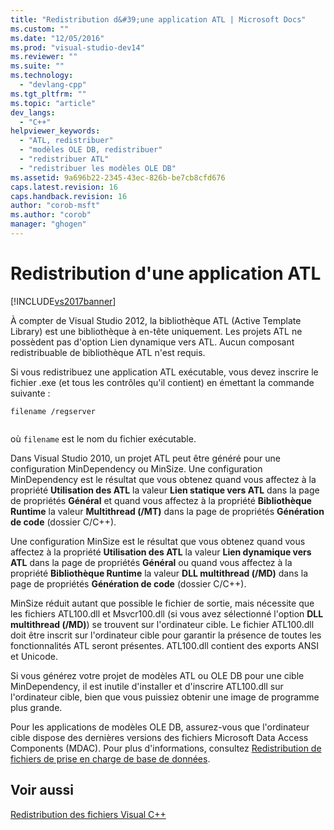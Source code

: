 ```yaml
---
title: "Redistribution d&#39;une application ATL | Microsoft Docs"
ms.custom: ""
ms.date: "12/05/2016"
ms.prod: "visual-studio-dev14"
ms.reviewer: ""
ms.suite: ""
ms.technology: 
  - "devlang-cpp"
ms.tgt_pltfrm: ""
ms.topic: "article"
dev_langs: 
  - "C++"
helpviewer_keywords: 
  - "ATL, redistribuer"
  - "modèles OLE DB, redistribuer"
  - "redistribuer ATL"
  - "redistribuer les modèles OLE DB"
ms.assetid: 9a696b22-2345-43ec-826b-be7cb8cfd676
caps.latest.revision: 16
caps.handback.revision: 16
author: "corob-msft"
ms.author: "corob"
manager: "ghogen"
---
```

# Redistribution d&#39;une application ATL
[!INCLUDE[vs2017banner](../assembler/inline/includes/vs2017banner.md)]

À compter de Visual Studio 2012, la bibliothèque ATL \(Active Template Library\) est une bibliothèque à en\-tête uniquement.  Les projets ATL ne possèdent pas d'option Lien dynamique vers ATL.  Aucun composant redistribuable de bibliothèque ATL n'est requis.  
  
 Si vous redistribuez une application ATL exécutable, vous devez inscrire le fichier .exe \(et tous les contrôles qu'il contient\) en émettant la commande suivante :  
  
```  
filename /regserver  
  
```  
  
 où `filename` est le nom du fichier exécutable.  
  
 Dans Visual Studio 2010, un projet ATL peut être généré pour une configuration MinDependency ou MinSize.  Une configuration MinDependency est le résultat que vous obtenez quand vous affectez à la propriété **Utilisation des ATL** la valeur **Lien statique vers ATL** dans la page de propriétés **Général** et quand vous affectez à la propriété **Bibliothèque Runtime** la valeur **Multithread \(\/MT\)** dans la page de propriétés **Génération de code** \(dossier C\/C\+\+\).  
  
 Une configuration MinSize est le résultat que vous obtenez quand vous affectez à la propriété **Utilisation des ATL** la valeur **Lien dynamique vers ATL** dans la page de propriétés **Général** ou quand vous affectez à la propriété **Bibliothèque Runtime** la valeur **DLL multithread \(\/MD\)** dans la page de propriétés **Génération de code** \(dossier C\/C\+\+\).  
  
 MinSize réduit autant que possible le fichier de sortie, mais nécessite que les fichiers ATL100.dll et Msvcr100.dll \(si vous avez sélectionné l'option **DLL multithread \(\/MD\)**\) se trouvent sur l'ordinateur cible.  Le fichier ATL100.dll doit être inscrit sur l'ordinateur cible pour garantir la présence de toutes les fonctionnalités ATL seront présentes.  ATL100.dll contient des exports ANSI et Unicode.  
  
 Si vous générez votre projet de modèles ATL ou OLE DB pour une cible MinDependency, il est inutile d'installer et d'inscrire ATL100.dll sur l'ordinateur cible, bien que vous puissiez obtenir une image de programme plus grande.  
  
 Pour les applications de modèles OLE DB, assurez\-vous que l'ordinateur cible dispose des dernières versions des fichiers Microsoft Data Access Components \(MDAC\).  Pour plus d'informations, consultez [Redistribution de fichiers de prise en charge de base de données](../ide/redistributing-database-support-files.md).  
  
## Voir aussi  
 [Redistribution des fichiers Visual C\+\+](../ide/redistributing-visual-cpp-files.md)